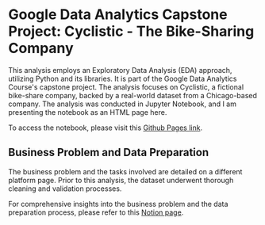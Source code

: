 # Google Data Analytics Capstone Project: Cyclistic - The Bike-Sharing Company

This analysis employs an Exploratory Data Analysis (EDA) approach, utilizing Python and its libraries. It is part of the Google Data Analytics Course's capstone project. The analysis focuses on Cyclistic, a fictional bike-share company, backed by a real-world dataset from a Chicago-based company. The analysis was conducted in Jupyter Notebook, and I am presenting the notebook as an HTML page here.

To access the notebook, please visit this [Github Pages link](https://muyoouu.github.io/google-capstone-cyclistic/).

## Business Problem and Data Preparation

The business problem and the tasks involved are detailed on a different platform page. Prior to this analysis, the dataset underwent thorough cleaning and validation processes.

For comprehensive insights into the business problem and the data preparation process, please refer to this [Notion page](https://muyoouu.notion.site/Google-s-Course-Capstone-Project-Part-1-Data-Cleaning-ce54c3c61bab4704941f8201044b3ccd?pvs=4).